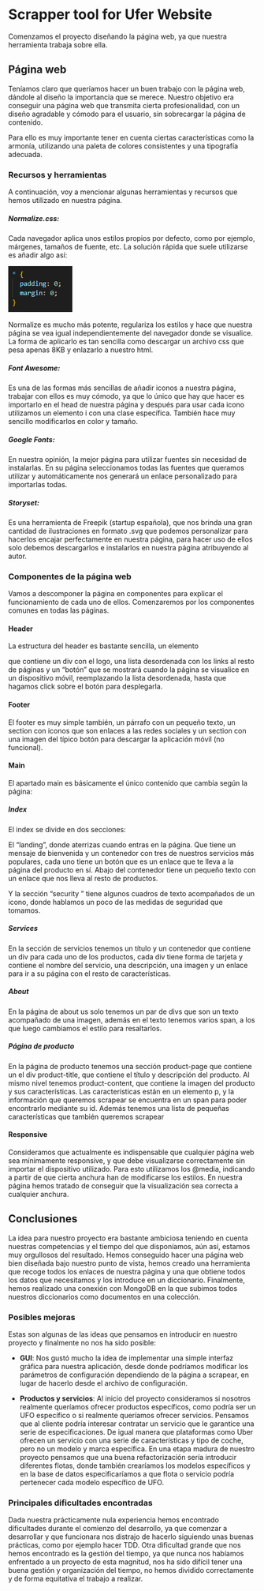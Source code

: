 # Scrapper tool for Ufer Website

Comenzamos el proyecto diseñando la página web, ya que nuestra herramienta trabaja sobre ella.

## Página web

Teníamos claro que queríamos hacer un buen trabajo con la página web, dándole al diseño la importancia que se merece. Nuestro objetivo era conseguir una página web que transmita cierta profesionalidad, con un diseño agradable y cómodo para el usuario, sin sobrecargar la página de contenido.

Para ello es muy importante tener en cuenta ciertas características como la armonía, utilizando una paleta de colores consistentes y una tipografía adecuada.

### Recursos y herramientas

A continuación, voy a mencionar algunas herramientas y recursos que hemos utilizado en nuestra página.

##### Normalize.css:

Cada navegador aplica unos estilos propios por defecto, como por ejemplo, márgenes, tamaños de fuente, etc. La solución rápida que suele utilizarse es añadir algo así:

![margin:0; padding:0;](images/ma0pa0.PNG)

Normalize es mucho más potente, regulariza los estilos y hace que nuestra página se vea igual independientemente del navegador donde se visualice.
La forma de aplicarlo es tan sencilla como descargar un archivo css que pesa apenas 8KB y enlazarlo a nuestro html.

##### Font Awesome:

Es una de las formas más sencillas de añadir iconos a nuestra página, trabajar con ellos es muy cómodo, ya que lo único que hay que hacer es importarlo en el head de nuestra página y después para usar cada icono utilizamos un elemento i con una clase específica. También hace muy sencillo modificarlos en color y tamaño.

##### Google Fonts:

En nuestra opinión, la mejor página para utilizar fuentes sin necesidad de instalarlas. En su página seleccionamos todas las fuentes que queramos utilizar y automáticamente nos generará un enlace personalizado para importarlas todas.

##### Storyset:

Es una herramienta de Freepik (startup española), que nos brinda una gran cantidad de ilustraciones en formato .svg que podemos personalizar para hacerlos encajar perfectamente en nuestra página, para hacer uso de ellos solo debemos descargarlos e instalarlos en nuestra página atribuyendo al autor.

### Componentes de la página web

Vamos a descomponer la página en componentes para explicar el funcionamiento de cada uno de ellos. Comenzaremos por los componentes comunes en todas las páginas.

#### Header

La estructura del header es bastante sencilla, un elemento <nav> que contiene un div con el logo, una lista desordenada con los links al resto de páginas y un “botón” que se mostrará cuando la página se visualice en un dispositivo móvil, reemplazando la lista desordenada, hasta que hagamos click sobre el botón para desplegarla.

#### Footer

El footer es muy simple también, un párrafo con un pequeño texto, un section con iconos que son enlaces a las redes sociales y un section con una imagen del típico botón para descargar la aplicación móvil (no funcional).

#### Main

El apartado main es básicamente el único contenido que cambia según la página:

##### Index

El index se divide en dos secciones:

El “landing”, donde aterrizas cuando entras en la página. Que tiene un mensaje de bienvenida y un contenedor con tres de nuestros servicios más populares, cada uno tiene un botón que es un enlace que te lleva a la página del producto en sí. Abajo del contenedor tiene un pequeño texto con un enlace que nos lleva al resto de productos.

Y la sección “security ” tiene algunos cuadros de texto acompañados de un icono, donde hablamos un poco de las medidas de seguridad que tomamos.

##### Services

En la sección de servicios tenemos un título y un contenedor que contiene un div para cada uno de los productos, cada div tiene forma de tarjeta y contiene el nombre del servicio, una descripción, una imagen y un enlace para ir a su página con el resto de características.

##### About

En la página de about us solo tenemos un par de divs que son un texto acompañado de una imagen, además en el texto tenemos varios span, a los que luego cambiamos el estilo para resaltarlos.

##### Página de producto

En la página de producto tenemos una sección product-page que contiene un el div product-title, que contiene el título y descripción del producto. Al mismo nivel tenemos product-content, que contiene la imagen del producto y sus características. Las características están en un elemento p, y la información que queremos scrapear se encuentra en un span para poder encontrarlo mediante su id. Además tenemos una lista de pequeñas características que también queremos scrapear

#### Responsive

Consideramos que actualmente es indispensable que cualquier página web sea mínimamente responsive, y que debe visualizarse correctamente sin importar el dispositivo utilizado. Para esto utilizamos los @media, indicando a partir de que cierta anchura han de modificarse los estilos. En nuestra página hemos tratado de conseguir que la visualización sea correcta a cualquier anchura.

## Conclusiones

La idea para nuestro proyecto era bastante ambiciosa teniendo en cuenta nuestras competencias y el tiempo del que disponíamos, aún así, estamos muy orgullosos del resultado. Hemos conseguido hacer una página web bien diseñada bajo nuestro punto de vista, hemos creado una herramienta que recoge todos los enlaces de nuestra página y una que obtiene todos los datos que necesitamos y los introduce en un diccionario. Finalmente, hemos realizado una conexión con MongoDB en la que subimos todos nuestros diccionarios como documentos en una colección.

### Posibles mejoras

Estas son algunas de las ideas que pensamos en introducir en nuestro proyecto y finalmente no nos ha sido posible:

- **GUI**: Nos gustó mucho la idea de implementar una simple interfaz gráfica para nuestra aplicación, desde donde podríamos modificar los parámetros de configuración dependiendo de la página a scrapear, en lugar de hacerlo desde el archivo de configuración.

- **Productos y servicios**: Al inicio del proyecto consideramos si nosotros realmente queríamos ofrecer productos específicos, como podría ser un UFO específico o si realmente queríamos ofrecer servicios. Pensamos que al cliente podría interesar contratar un servicio que le garantice una serie de especificaciones. De igual manera que plataformas como Uber ofrecen un servicio con una serie de características y tipo de coche, pero no un modelo y marca específica. En una etapa madura de nuestro proyecto pensamos que una buena refactorización sería introducir diferentes flotas, donde también crearíamos los modelos específicos y en la base de datos especificaríamos a que flota o servicio podría pertenecer cada modelo específico de UFO.

### Principales dificultades encontradas

Dada nuestra prácticamente nula experiencia hemos encontrado dificultades durante el comienzo del desarrollo, ya que comenzar a desarrollar y que funcionara nos distrajo de hacerlo siguiendo unas buenas prácticas, como por ejemplo hacer TDD.
Otra dificultad grande que nos hemos encontrado es la gestión del tiempo, ya que nunca nos habíamos enfrentado a un proyecto de esta magnitud, nos ha sido difícil tener una buena gestión y organización del tiempo, no hemos dividido correctamente y de forma equitativa el trabajo a realizar.
